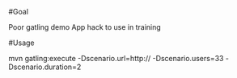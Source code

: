 #Goal

Poor gatling demo App hack to use in training

#Usage

mvn gatling:execute -Dscenario.url=http://<elb-url> -Dscenario.users=33 -Dscenario.duration=2
